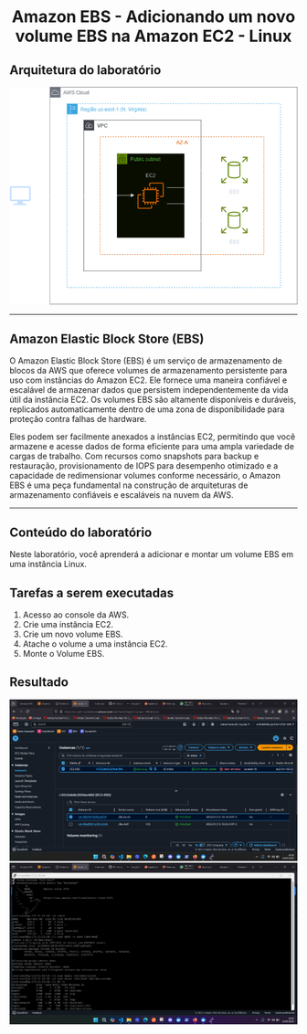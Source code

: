 <h1 align=center> Amazon EBS - Adicionando um novo volume EBS na Amazon EC2 - Linux</h1>

<h2>Arquitetura do laboratório</h2>

<div align=center>
    <img width="800px" src="./../../../../assets/imgs/labs/EBS/lab-2.2-linux-ebs-arch.png">
</div>

---

<h2>Amazon Elastic Block Store (EBS)</h2>

O Amazon Elastic Block Store (EBS) é um serviço de armazenamento de blocos da AWS que oferece volumes de armazenamento persistente para uso com instâncias do Amazon EC2. Ele fornece uma maneira confiável e escalável de armazenar dados que persistem independentemente da vida útil da instância EC2. Os volumes EBS são altamente disponíveis e duráveis, replicados automaticamente dentro de uma zona de disponibilidade para proteção contra falhas de hardware.

Eles podem ser facilmente anexados a instâncias EC2, permitindo que você armazene e acesse dados de forma eficiente para uma ampla variedade de cargas de trabalho. Com recursos como snapshots para backup e restauração, provisionamento de IOPS para desempenho otimizado e a capacidade de redimensionar volumes conforme necessário, o Amazon EBS é uma peça fundamental na construção de arquiteturas de armazenamento confiáveis e escaláveis na nuvem da AWS.

---

<h2> Conteúdo do laboratório </h2>

Neste laboratório, você aprenderá a adicionar e montar um volume EBS em uma instância Linux.

<h2>Tarefas a serem executadas</h2>

1. Acesso ao console da AWS.
2. Crie uma instância EC2.
3. Crie um novo volume EBS.
4. Atache o volume a uma instância EC2.
5. Monte o Volume EBS.

<h2>Resultado</h2>

<div align=center>
    <img width="800px" src="./../../../../assets/imgs/labs/EBS/lab-2.2-linux.png">
</div>

<div align=center>
    <img width="800px" src="./../../../../assets/imgs/labs/EBS/lab-2.2-linux-resultado.png">
</div>
